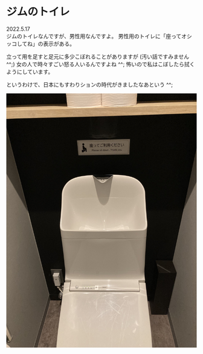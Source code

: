 # ジムのトイレ

2022.5.17<br />
ジムのトイレなんですが、男性用なんですよ。
男性用のトイレに「座ってオシッコしてね」の表示がある。

立って用を足すと足元に多少こぼれることがありますが (汚い話ですみません ^^;)
女の人で時々すごい怒る人いるんですよね ^^;
怖いので私はこぼしたら拭くようにしています。

というわけで、日本にもすわりションの時代がきましたなあという ^^;

![gym toilet](gym-toilet.jpeg)